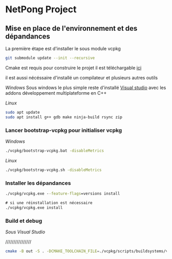 # NetPong Project

## Mise en place de l'environnement et des dépandances

La première étape est d'installer le sous module vcpkg

```bash
git submodule update --init --recursive
```

Cmake est requis pour construire le projet il est téléchargable [ici](https://cmake.org/download/)

il est aussi nécéssaire d'installé un compilateur et plusieurs autres outils

*Windows*
Sous windows le plus simple reste d'installé [Visual studio](https://visualstudio.microsoft.com/fr/downloads/) avec les addons développement multiplateforme en C++

*Linux*
```bash
sudo apt update
sudo apt install g++ gdb make ninja-build rsync zip
```

### Lancer bootstrap-vcpkg pour initialiser vcpkg

*Windows*
```cmd
./vcpkg/bootstrap-vcpkg.bat -disableMetrics
```

*Linux*
```bash
./vcpkg/bootstrap-vcpkg.sh -disableMetrics
```

### Installer les dépandances

```cmd
./vcpkg/vcpkg.exe --feature-flags=versions install

# si une réinstallation est nécessaire 
./vcpkg/vcpkg.exe install
```

### Build et debug

*Sous Visual Studio*

////////////////
```bash
cmake -B out -S . -DCMAKE_TOOLCHAIN_FILE=./vcpkg/scripts/buildsystems/vcpkg.cmake
```

